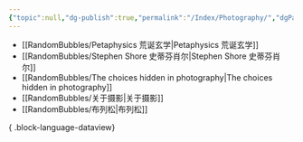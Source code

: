 ```yaml
---
{"topic":null,"dg-publish":true,"permalink":"/Index/Photography/","dgPassFrontmatter":true,"noteIcon":""}
---
```


- [[RandomBubbles/Petaphysics 荒诞玄学\|Petaphysics 荒诞玄学]]
- [[RandomBubbles/Stephen Shore 史蒂芬肖尔\|Stephen Shore 史蒂芬肖尔]]
- [[RandomBubbles/The choices hidden in photography\|The choices hidden in photography]]
- [[RandomBubbles/关于摄影\|关于摄影]]
- [[RandomBubbles/布列松\|布列松]]

{ .block-language-dataview}